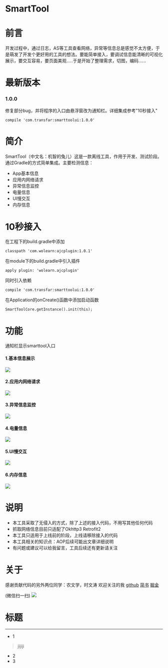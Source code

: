 # SmartTool

# 前言
开发过程中，通过日志，AS等工具查看网络，异常等信息总是感觉不太方便，于是萌发了开发个更好用的工具的想法。要能简单接入，要调试信息能清晰的可视化展示，要交互容易，要页面美观.....于是开始了整理需求，切图，编码......

# 最新版本
### 1.0.0
修复部分bug，并将程序的入口由悬浮窗改为通知栏。详细集成参考"10秒接入"
```
compile 'com.transfar:smarttoolui:1.0.0'
```

# 简介
SmartTool（中文名：机智的兔儿）这是一款离线工具，作用于开发、测试阶段。通过Gradle的方式简单集成。主要检测信息：
* App基本信息
* 应用内网络请求
* 异常信息监控
* 电量信息
* UI慢交互
* 内存信息

# 10秒接入
在工程下的build.gradle中添加
```
classpath 'com.wolearn:ajcplugin:1.0.1'
```

在module下的build.gradle中引入插件
```
apply plugin: 'wolearn.ajcplugin'
```

同时引入依赖
```
compile 'com.transfar:smarttoolui:1.0.0'
```

在Application的onCreate()函数中添加启动函数
```
SmartToolCore.getInstance().init(this);
```

# 功能
通知栏显示smarttool入口
#### 1.基本信息展示
![ ](http://upload-images.jianshu.io/upload_images/1931006-63d10c59194f22d9.gif?imageMogr2/auto-orient/strip)
#### 2.应用内网络请求
![ ](http://upload-images.jianshu.io/upload_images/1931006-128bbce43c061191.gif?imageMogr2/auto-orient/strip)
#### 3.异常信息监控
![ ](http://upload-images.jianshu.io/upload_images/1931006-aacad960c1d82f58.gif?imageMogr2/auto-orient/strip)
#### 4.电量信息
![ ](http://upload-images.jianshu.io/upload_images/1931006-0d01d2db9e019d83.gif?imageMogr2/auto-orient/strip)
#### 5.UI慢交互
![ ](http://upload-images.jianshu.io/upload_images/1931006-6d001f48b7805a86.gif?imageMogr2/auto-orient/strip)
#### 6.内存信息
![ ](http://upload-images.jianshu.io/upload_images/1931006-cff5ca04cbcff3c3.gif?imageMogr2/auto-orient/strip)

# 说明
* 本工具采取了无侵入的方式，除了上述的接入代码，不用写其他任何代码
* 抓取网络信息目前只适配了Okhttp3 Retrofit2
* 本工具只适用于上线前的阶段，上线请移除接入的代码
* 本工具相关的知识点：AOP后续可能出文章详细说明
* 有问题或建议可以给我留言，工具后续还有更新请关注

# 关于
感谢贡献代码的另外两位同学：农文学，时文涛
欢迎关注的我 
[github](https://github.com/wolearn)
[简书](http://www.jianshu.com/u/ed407c8602e0)
[掘金](https://gold.xitu.io/user/568dd715cbc2e8a30c443427)

(微信扫一扫)
![](http://upload-images.jianshu.io/upload_images/1931006-a94af6d0df05701b.jpg?imageMogr2/auto-orient/strip%7CimageView2/2/w/1240)

# 标题
****
* 1
> jijiji
* 2
* 3
